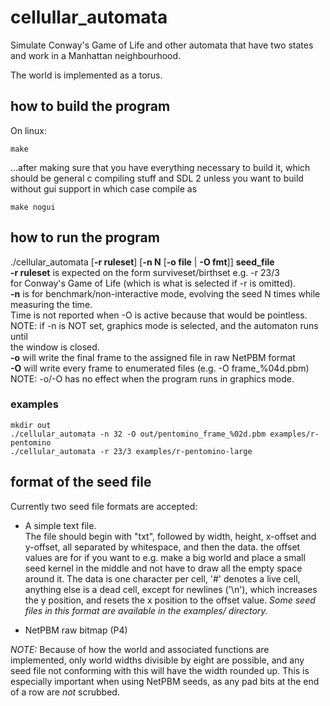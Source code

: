 # cellullar\_automata
Simulate Conway's Game of Life and other automata
that have two states and work in a Manhattan
neighbourhood.

The world is implemented as a torus.

## how to build the program
On linux:

    make

...after making sure that you have everything necessary to build it, which should be
general c compiling stuff and SDL 2 unless you want to build without gui support
in which case compile as

    make nogui

## how to run the program
./cellular\_automata \[**-r ruleset**\] \[**-n N** \[**-o file** | **-O fmt**\]\] **seed\_file**  
	**-r ruleset** is expected on the form surviveset/birthset e.g. -r 23/3  
	   for Conway's Game of Life (which is what is selected if -r is omitted).  
	**-n** is for benchmark/non-interactive mode, evolving the seed N times while measuring the time.  
	   Time is not reported when -O is active because that would be pointless.  
	   NOTE: if -n is NOT set, graphics mode is selected, and the automaton runs until  
	   the window is closed.  
	**-o** will write the final frame to the assigned file in raw NetPBM format  
	**-O** will write every frame to enumerated files (e.g. -O frame_%04d.pbm)  
	   NOTE: -o/-O has no effect when the program runs in graphics mode.

### examples
	mkdir out
    ./cellular_automata -n 32 -O out/pentomino_frame_%02d.pbm examples/r-pentomino
    ./cellular_automata -r 23/3 examples/r-pentomino-large

## format of the seed file
Currently two seed file formats are accepted:

* A simple text file.  
The file should begin with "txt", followed by width, height, x-offset and y-offset, all separated by whitespace,
and then the data. the offset values are for if you want to e.g. make a big world and place a small
seed kernel in the middle and not have to draw all the empty space around it. The data is one character
per cell, '#' denotes a live cell, anything else is a dead cell, except for newlines ('\n'), which
increases the y position, and resets the x position to the offset value.
*Some seed files in this format are available in the examples/ directory.*

* NetPBM raw bitmap (P4)

*NOTE:* Because of how the world and associated functions are implemented, only world widths divisible
by eight are possible, and any seed file not conforming with this will have the width rounded up.
This is especially important when using NetPBM seeds, as any pad bits at the end of a row
are *not* scrubbed.
